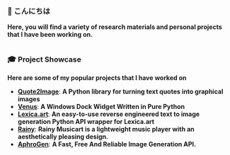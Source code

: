 ### 🌊 こんにちは
<p>
<b>Here, you will find a variety of research materials and personal projects that I have been working on.</b>
</p>
<img src="https://komarev.com/ghpvc/?username=NotCookey" alt="" align="center" />

### 🎓 Project Showcase
**Here are some of my popular projects that I have worked on**

- **[Quote2Image](https://github.com/NotCookey/Quote2Image)**: **A Python library for turning text quotes into graphical images**
- **[Venus](https://github.com/NotCookey/Venus)**: **A Windows Dock Widget Written in Pure Python**
- **[Lexica.art](https://github.com/NotCookey/Lexica.art)**: **An easy-to-use reverse engineered text to image generation Python API wrapper for Lexica.art**
- **[Rainy](https://github.com/NotCookey/Rainy)**: **Rainy Musicart is a lightweight music player with an aesthetically pleasing design.**
- **[AphroGen](https://github.com/NotCookey/AphroGen)**: **A Fast, Free And Reliable Image Generation API.**
